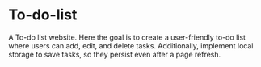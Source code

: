 # To-do-list
A To-do list website. Here the goal is to create a user-friendly to-do list where users can add, edit, and delete tasks. Additionally, implement local storage to save tasks, so they persist even after a page refresh.